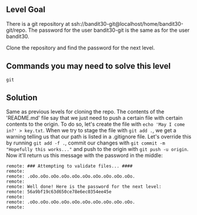 ## Level Goal ##

There is a git repository at ssh://bandit30-git@localhost/home/bandit30-git/repo. The password for the user bandit30-git is the same as for the user bandit30.

Clone the repository and find the password for the next level.

## Commands you may need to solve this level ##

    git
    
## Solution ##

Same as previous levels for cloning the repo. The contents of the 'README.md' file say that we just need to push a certain file with certain contents to the origin. To do so, let's create the file with `echo 'May I come in?' > key.txt`. When we try to stage the file with `git add .`, we get a warning telling us that our path is listed in a .gitignore file. Let's override this by running `git add -f .`, commit our changes with `git commit -m "Hopefully this works..."` and push to the origin with `git push -u origin`. Now it'll return us this message with the password in the middle:

```
remote: ### Attempting to validate files... ####
remote:
remote: .oOo.oOo.oOo.oOo.oOo.oOo.oOo.oOo.oOo.oOo.
remote:
remote: Well done! Here is the password for the next level:
remote: 56a9bf19c63d650ce78e6ec0354ee45e
remote:
remote: .oOo.oOo.oOo.oOo.oOo.oOo.oOo.oOo.oOo.oOo.
remote:
```
